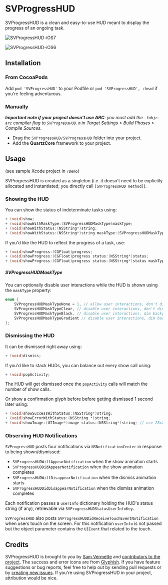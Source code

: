 # SVProgressHUD

SVProgressHUD is a clean and easy-to-use HUD meant to display the progress of an ongoing task.

![SVProgressHUD-iOS7](http://f.cl.ly/items/1U0T1W0q0u2Z213k1n0o/SVProgressHUD.png)

![SVProgressHUD-iOS6](http://f.cl.ly/items/3r2x0b1E1O2F0V422a3R/screenshots2.png)

## Installation

### From CocoaPods

Add `pod 'SVProgressHUD'` to your Podfile or `pod 'SVProgressHUD', :head` if you're feeling adventurous.

### Manually

_**Important note if your project doesn't use ARC**: you must add the `-fobjc-arc` compiler flag to `SVProgressHUD.m` in Target Settings > Build Phases > Compile Sources._

* Drag the `SVProgressHUD/SVProgressHUD` folder into your project.
* Add the **QuartzCore** framework to your project.

## Usage

(see sample Xcode project in `/Demo`)

SVProgressHUD is created as a singleton (i.e. it doesn't need to be explicitly allocated and instantiated; you directly call `[SVProgressHUD method]`).

### Showing the HUD

You can show the status of indeterminate tasks using:

```objective-c
+ (void)show;
+ (void)showWithMaskType:(SVProgressHUDMaskType)maskType;
+ (void)showWithStatus:(NSString*)string;
+ (void)showWithStatus:(NSString*)string maskType:(SVProgressHUDMaskType)maskType;
```

If you'd like the HUD to reflect the progress of a task, use:

```objective-c
+ (void)showProgress:(CGFloat)progress;
+ (void)showProgress:(CGFloat)progress status:(NSString*)status;
+ (void)showProgress:(CGFloat)progress status:(NSString*)status maskType:(SVProgressHUDMaskType)maskType;
```

##### SVProgressHUDMaskType

You can optionally disable user interactions while the HUD is shown using the `maskType` property:

```objective-c
enum {
    SVProgressHUDMaskTypeNone = 1, // allow user interactions, don't dim background UI (default)
    SVProgressHUDMaskTypeClear, // disable user interactions, don't dim background UI
    SVProgressHUDMaskTypeBlack, // disable user interactions, dim background UI with 50% translucent black
    SVProgressHUDMaskTypeGradient // disable user interactions, dim background UI with translucent radial gradient (a-la-alertView)
};
```

### Dismissing the HUD

It can be dismissed right away using:

```objective-c
+ (void)dismiss;
```

If you'd like to stack HUDs, you can balance out every show call using:

```objective-c
+ (void)popActivity;
```

The HUD will get dismissed once the `popActivity` calls will match the number of show calls.  

Or show a confirmation glyph before before getting dismissed 1 second later using:

```objective-c
+ (void)showSuccessWithStatus:(NSString*)string;
+ (void)showErrorWithStatus:(NSString *)string;
+ (void)showImage:(UIImage*)image status:(NSString*)string; // use 28x28 white pngs
```

### Observing HUD Notifications

`SVProgressHUD` posts four notifications via `NSNotificationCenter` in response to being shown/dismissed:
* `SVProgressHUDWillAppearNotification` when the show animation starts
* `SVProgressHUDDidAppearNotification` when the show animation completes
* `SVProgressHUDWillDisappearNotification` when the dismiss animation starts
* `SVProgressHUDDidDisappearNotification` when the dismiss animation completes

Each notification passes a `userInfo` dictionary holding the HUD's status string (if any), retrievable via `SVProgressHUDStatusUserInfoKey`.

`SVProgressHUD` also posts `SVProgressHUDDidReceiveTouchEventNotification` when users touch on the screen. For this notification `userInfo` is not passed but the object parameter contains the `UIEvent` that related to the touch.

## Credits

SVProgressHUD is brought to you by [Sam Vermette](http://samvermette.com) and [contributors to the project](https://github.com/samvermette/SVProgressHUD/contributors). The success and error icons are from [Glyphish](http://glyphish.com/). If you have feature suggestions or bug reports, feel free to help out by sending pull requests or by [creating new issues](https://github.com/samvermette/SVProgressHUD/issues/new). If you're using SVProgressHUD in your project, attribution would be nice.
